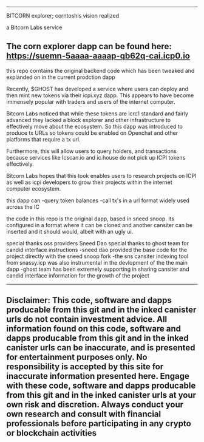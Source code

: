 ------------------
BITCORN explorer;
corntoshis vision realized

a Bitcorn Labs service

The corn explorer dapp can be found here:
https://suemn-5aaaa-aaaap-qb62q-cai.icp0.io
----------------------
this repo corntains the original backend code which has been tweaked and explanded on in the current prodction dapp

Recently, $GHOST has developed a service where users can deploy and then mint new tokens via their icpi.xyz dapp. This appears to have become immensely popular with traders and users of the internet computer.

Bitcorn Labs noticed that while these tokens are icrc1 standard and fairly advanced they lacked a block explorer and other infrastructure to effectively move about the ecosystem. So this dapp was introduced to produce tx URLs so tokens could be enabled on Openchat and other platforms that require a tx url.

Furthermore, this will allow users to query holders, and transactions because services like Icscan.io and ic.house do not pick up ICPI tokens effectively.

Bitcorn Labs hopes that this took enables users to research projects on ICPI as well as icpi developers to grow their projects within the internet computer ecosystem.

this dapp can 
-query token balances
-call tx's in a url format widely used across the IC

the code in this repo is the original dapp, based in sneed snoop. its configured in a format where it can be cloned and another cansiter can be inserted and it should would, albeit with an ugly ui. 

special thanks oss providers  Sneed Dao
special thanks to ghost team for candid interface instructions
-sneed dao provided the base code for the project directly with the sneed snoop fork
-the sns cansiter indexing tool from snassy.icp was also instrumental in the devlopment of the the main dapp
-ghost team has been extremely supporting in sharing cansiter and candid interface information for the growth of the project


-------------------
Disclaimer: This code, software and dapps producable from this git and in the inked canister urls do not contain investment advice. All information found on this code, software and dapps producable from this git and in the inked canister urls can be inaccurate, and is presented for entertainment purposes only. No responsibility is accepted by this site for inaccurate information presented here. Engage with these code, software and dapps producable from this git and in the inked canister urls at your own risk and discretion. Always conduct your own research and consult with financial professionals before participating in any crypto or blockchain activities
-------------------
